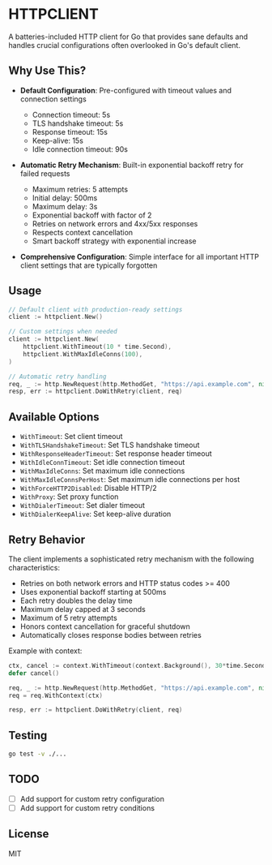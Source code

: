 # HTTPCLIENT

A batteries-included HTTP client for Go that provides sane defaults and handles crucial configurations often overlooked in Go's default client.

## Why Use This?

- **Default Configuration**: Pre-configured with timeout values and connection settings
  - Connection timeout: 5s
  - TLS handshake timeout: 5s
  - Response timeout: 15s
  - Keep-alive: 15s
  - Idle connection timeout: 90s

- **Automatic Retry Mechanism**: Built-in exponential backoff retry for failed requests
  - Maximum retries: 5 attempts
  - Initial delay: 500ms
  - Maximum delay: 3s
  - Exponential backoff with factor of 2
  - Retries on network errors and 4xx/5xx responses
  - Respects context cancellation
  - Smart backoff strategy with exponential increase

- **Comprehensive Configuration**: Simple interface for all important HTTP client settings that are typically forgotten

## Usage

```go
// Default client with production-ready settings
client := httpclient.New()

// Custom settings when needed
client := httpclient.New(
    httpclient.WithTimeout(10 * time.Second),
    httpclient.WithMaxIdleConns(100),
)

// Automatic retry handling
req, _ := http.NewRequest(http.MethodGet, "https://api.example.com", nil)
resp, err := httpclient.DoWithRetry(client, req)
```

## Available Options

- `WithTimeout`: Set client timeout
- `WithTLSHandshakeTimeout`: Set TLS handshake timeout
- `WithResponseHeaderTimeout`: Set response header timeout
- `WithIdleConnTimeout`: Set idle connection timeout
- `WithMaxIdleConns`: Set maximum idle connections
- `WithMaxIdleConnsPerHost`: Set maximum idle connections per host
- `WithForceHTTP2Disabled`: Disable HTTP/2
- `WithProxy`: Set proxy function
- `WithDialerTimeout`: Set dialer timeout
- `WithDialerKeepAlive`: Set keep-alive duration

## Retry Behavior

The client implements a sophisticated retry mechanism with the following characteristics:

- Retries on both network errors and HTTP status codes >= 400
- Uses exponential backoff starting at 500ms
- Each retry doubles the delay time
- Maximum delay capped at 3 seconds
- Maximum of 5 retry attempts
- Honors context cancellation for graceful shutdown
- Automatically closes response bodies between retries

Example with context:
```go
ctx, cancel := context.WithTimeout(context.Background(), 30*time.Second)
defer cancel()

req, _ := http.NewRequest(http.MethodGet, "https://api.example.com", nil)
req = req.WithContext(ctx)

resp, err := httpclient.DoWithRetry(client, req)
```

## Testing

```bash
go test -v ./...
```

## TODO

- [ ] Add support for custom retry configuration
- [ ] Add support for custom retry conditions

## License

MIT
